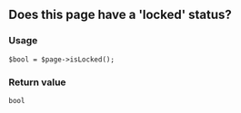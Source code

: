 Does this page have a 'locked' status?
--------------------------------------

### Usage

    $bool = $page->isLocked();

### Return value

`bool`

